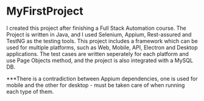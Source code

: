 # MyFirstProject
I created this project after finishing a Full Stack Automation course.
The Project is written in Java, and I used Selenium, Appium, Rest-assured and TestNG as the testing tools. 
This project includes a framework which can be used for multiple platforms, such as Web, Mobile, API, Electron and Desktop applications.
The test cases are written seperately for each platform and use Page Objects method, and the project is also integrated with a MySQL DB.

***There is a contradiction between Appium dependencies, one is used for mobile and the other for desktop - must be taken care of when running each type of them.
